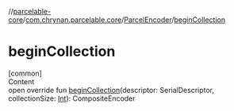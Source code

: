 //[parcelable-core](../../../index.md)/[com.chrynan.parcelable.core](../index.md)/[ParcelEncoder](index.md)/[beginCollection](begin-collection.md)



# beginCollection  
[common]  
Content  
open override fun [beginCollection](begin-collection.md)(descriptor: SerialDescriptor, collectionSize: [Int](https://kotlinlang.org/api/latest/jvm/stdlib/kotlin/-int/index.html)): CompositeEncoder  



